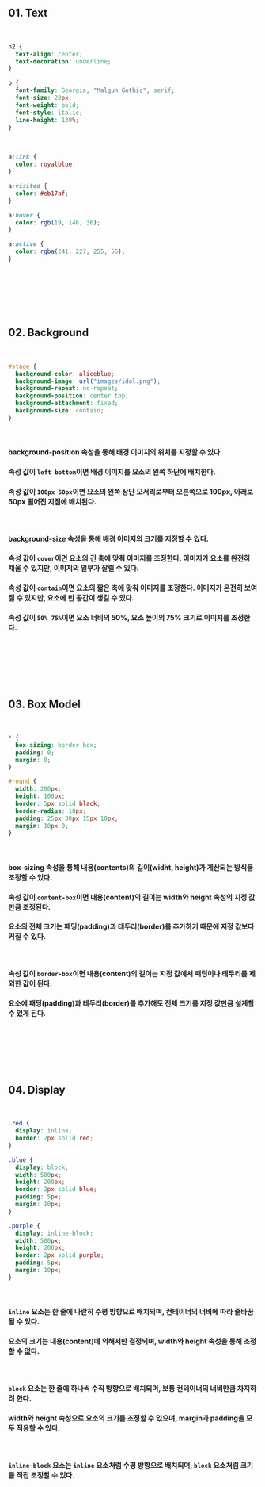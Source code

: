 ## 01. Text

<br>   

```css
h2 {
  text-align: center;
  text-decoration: underline;
}

p {
  font-family: Georgia, "Malgun Gothic", serif;
  font-size: 20px;
  font-weight: bold;
  font-style: italic;
  line-height: 130%;
}
```

<br>   

```css
a:link {
  color: royalblue;
}

a:visited {
  color: #eb17af;
}

a:hover {
  color: rgb(19, 146, 36);
}

a:active {
  color: rgba(241, 227, 255, 55);
}
```

<br>   
<br>   
<br>   
<br>   
<br>   

## 02. Background

<br>   

```css
#stage {
  background-color: aliceblue;
  background-image: url("images/idol.png");
  background-repeat: no-repeat;
  background-position: center top;
  background-attachment: fixed;
  background-size: contain;
}
```

<br>   

#### background-position 속성을 통해 배경 이미지의 위치를 지정할 수 있다.
#### 속성 값이 `left bottom`이면 배경 이미지를 요소의 왼쪽 하단에 배치한다.
#### 속성 값이 `100px 50px`이면 요소의 왼쪽 상단 모서리로부터 오른쪽으로 100px, 아래로 50px 떨어진 지점에 배치된다.

<br>   

#### background-size 속성을 통해 배경 이미지의 크기를 지정할 수 있다.
#### 속성 값이 `cover`이면 요소의 긴 축에 맞춰 이미지를 조정한다. 이미지가 요소를 완전히 채울 수 있지만, 이미지의 일부가 잘릴 수 있다.
#### 속성 값이 `contain`이면 요소의 짧은 축에 맞춰 이미지를 조정한다. 이미지가 온전히 보여질 수 있지만, 요소에 빈 공간이 생길 수 있다.
#### 속성 값이 `50% 75%`이면 요소 너비의 50%, 요소 높이의 75% 크기로 이미지를 조정한다.

<br>   
<br>   
<br>   
<br>   
<br>   

## 03. Box Model

<br>   

```css
* {
  box-sizing: border-box;
  padding: 0;
  margin: 0;
}

#round {
  width: 200px;
  height: 100px;
  border: 5px solid black;
  border-radius: 10px;
  padding: 25px 30px 15px 10px;
  margin: 10px 0;
}
```

<br>   
 
#### box-sizing 속성을 통해 내용(contents)의 길이(widht, height)가 계산되는 방식을 조정할 수 있다.
#### 속성 값이 `content-box`이면 내용(content)의 길이는 width와 height 속성의 지정 값만큼 조정된다.
#### 요소의 전체 크기는 패딩(padding)과 테두리(border)를 추가하기 때문에 지정 값보다 커질 수 있다.

<br>   

#### 속성 값이 `border-box`이면 내용(content)의 길이는 지정 값에서 패딩이나 테두리를 제외한 값이 된다.
#### 요소에 패딩(padding)과 테두리(border)를 추가해도 전체 크기를 지정 값만큼 설계할 수 있게 된다.

<br>   
<br>   
<br>   
<br>   
<br>   

## 04. Display

<br>   

```css
.red {
  display: inline;
  border: 2px solid red;
}

.blue {
  display: block;
  width: 500px;
  height: 200px;
  border: 2px solid blue;
  padding: 5px;
  margin: 10px;
}

.purple {
  display: inline-block;
  width: 500px;
  height: 200px;
  border: 2px solid purple;
  padding: 5px;
  margin: 10px;
}
```

<br>   

#### `inline` 요소는 한 줄에 나란히 수평 방향으로 배치되며, 컨테이너의 너비에 따라 줄바꿈될 수 있다.
#### 요소의 크기는 내용(content)에 의해서만 결정되며, width와 height 속성을 통해 조정할 수 없다.

<br>   

#### `block` 요소는 한 줄에 하나씩 수직 방향으로 배치되며, 보통 컨테이너의 너비만큼 차지하려 한다.
#### width와 height 속성으로 요소의 크기를 조정할 수 있으며, margin과 padding을 모두 적용할 수 있다. 

<br>   

#### `inline-block` 요소는 `inline` 요소처럼 수평 방향으로 배치되며, `block` 요소처럼 크기를 직접 조정할 수 있다.
